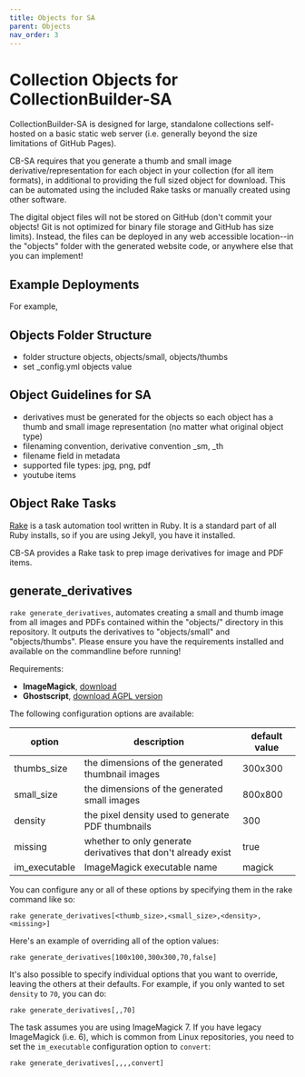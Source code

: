```yaml
---
title: Objects for SA
parent: Objects
nav_order: 3
---
```


# Collection Objects for CollectionBuilder-SA

CollectionBuilder-SA is designed for large, standalone collections self-hosted on a basic static web server (i.e. generally beyond the size limitations of GitHub Pages).

CB-SA requires that you generate a thumb and small image derivative/representation for each object in your collection (for all item formats), in additional to providing the full sized object for download.
This can be automated using the included Rake tasks or manually created using other software.

The digital object files will not be stored on GitHub (don't commit your objects! Git is not optimized for binary file storage and GitHub has size limits).
Instead, the files can be deployed in any web accessible location--in the "objects" folder with the generated website code, or anywhere else that you can implement!

## Example Deployments

For example,

## Objects Folder Structure

- folder structure objects, objects/small, objects/thumbs
- set _config.yml objects value

## Object Guidelines for SA 

- derivatives must be generated for the objects so each object has a thumb and small image representation (no matter what original object type)
- filenaming convention, derivative convention _sm, _th
- filename field in metadata
- supported file types: jpg, png, pdf
- youtube items

## Object Rake Tasks

[Rake](https://github.com/ruby/rake) is a task automation tool written in Ruby. 
It is a standard part of all Ruby installs, so if you are using Jekyll, you have it installed.

CB-SA provides a Rake task to prep image derivatives for image and PDF items.

## generate_derivatives

`rake generate_derivatives`, automates creating a small and thumb image from all images and PDFs contained within the "objects/" directory in this repository. 
It outputs the derivatives to "objects/small" and "objects/thumbs". 
Please ensure you have the requirements installed and available on the commandline before running!

Requirements:

- **ImageMagick**, [download](https://imagemagick.org/script/download.php)
- **Ghostscript**, [download AGPL version](https://www.ghostscript.com/download/gsdnld.html) 

The following configuration options are available:

| option | description | default value |
| --- | --- | --- |
| thumbs_size | the dimensions of the generated thumbnail images | 300x300 |
| small_size | the dimensions of the generated small images | 800x800 |
| density | the pixel density used to generate PDF thumbnails | 300 |
| missing | whether to only generate derivatives that don't already exist | true |
| im_executable | ImageMagick executable name | magick |

You can configure any or all of these options by specifying them in the rake command like so:

```
rake generate_derivatives[<thumb_size>,<small_size>,<density>,<missing>]
```

Here's an example of overriding all of the option values:

```
rake generate_derivatives[100x100,300x300,70,false]
```

It's also possible to specify individual options that you want to override, leaving the others at their defaults.
For example, if you only wanted to set `density` to `70`, you can do:

```
rake generate_derivatives[,,70]
```

The task assumes you are using ImageMagick 7. 
If you have legacy ImageMagick (i.e. 6), which is common from Linux repositories, you need to set the `im_executable` configuration option to `convert`:

```
rake generate_derivatives[,,,,convert]
```

